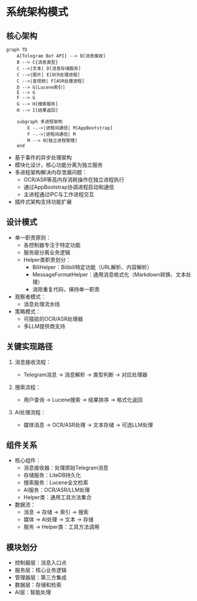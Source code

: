 # 系统架构模式

## 核心架构
```mermaid
graph TD
    A[Telegram Bot API] --> B[消息接收]
    B --> C{消息类型}
    C -->|文本| D[消息存储服务]
    C -->|图片| E[OCR处理进程]
    C -->|音视频| F[ASR处理进程]
    D --> G[Lucene索引]
    E --> G
    F --> G
    G --> H[搜索服务]
    H --> I[结果返回]
    
    subgraph 多进程架构
        E -.->|进程间通信| M[AppBootstrap]
        F -.->|进程间通信| M
        M --> N[独立进程管理]
    end
```

- 基于事件的异步处理架构
- 模块化设计，核心功能分离为独立服务
- 多进程架构解决内存泄漏问题：
  - OCR/ASR等高内存消耗操作在独立进程执行
  - 通过AppBootstrap协调进程启动和通信
  - 主进程通过IPC与工作进程交互
- 插件式架构支持功能扩展

## 设计模式
- 单一职责原则：
  - 各控制器专注于特定功能
  - 服务层分离业务逻辑
  - Helper类职责划分：
    - BiliHelper：Bilibili特定功能（URL解析、内容解析）
    - MessageFormatHelper：通用消息格式化（Markdown转换、文本处理）
    - 消除重复代码，保持单一职责
- 观察者模式：
  - 消息处理流水线
- 策略模式：
  - 可插拔的OCR/ASR处理器
  - 多LLM提供商支持

## 关键实现路径
1. 消息接收流程：
   - Telegram消息 → 消息解析 → 类型判断 → 对应处理器

2. 搜索流程：
   - 用户查询 → Lucene搜索 → 结果排序 → 格式化返回

3. AI处理流程：
   - 媒体消息 → OCR/ASR处理 → 文本存储 → 可选LLM处理

## 组件关系
- 核心组件：
  - 消息接收器：处理原始Telegram消息
  - 存储服务：LiteDB持久化
  - 搜索服务：Lucene全文检索
  - AI服务：OCR/ASR/LLM处理
  - Helper类：通用工具方法集合
- 数据流：
  - 消息 → 存储 → 索引 → 搜索
  - 媒体 → AI处理 → 文本 → 存储
  - 服务 → Helper类：工具方法调用

## 模块划分
- 控制器层：消息入口点
- 服务层：核心业务逻辑
- 管理器层：第三方集成
- 数据层：存储和检索
- AI层：智能处理
